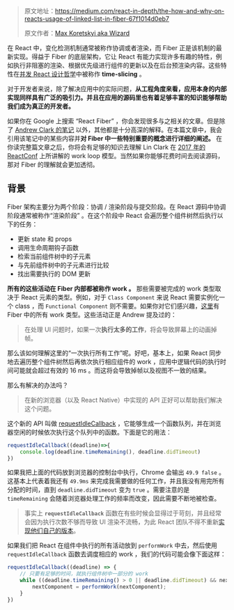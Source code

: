 > 原文地址：https://medium.com/react-in-depth/the-how-and-why-on-reacts-usage-of-linked-list-in-fiber-67f1014d0eb7
>
> 原文作者：[Max Koretskyi aka Wizard](https://github.com/maximusk)

在 React 中，变化检测机制通常被称作协调或者渲染，而 Fiber 正是该机制的最新实现。得益于 Fiber 的底层架构，它让 React 有能力实现许多有趣的特性，例如执行非阻塞的渲染、根据优先级进行组件的更新以及在后台预渲染内容。这些特性在[并发 React 设计哲学](https://twitter.com/acdlite/status/1056612147432574976)中被称作 **time-slicing** 。

对于开发者来说，除了解决应用中的实际问题，**从工程角度来看，应用本身的内部实现同样具有广泛的吸引力。并且在应用的源码里也有着足够丰富的知识能够帮助我们成为真正的开发者。** 

如果你在 Google 上搜索 “React Fiber” ，你会发现很多与之相关的文章。但是除了 [Andrew Clark 的笔记](https://github.com/acdlite/react-fiber-architecture) 以外，其他都是十分高深的解释。在本篇文章中，我会引用该笔记中的某些内容并**对 Fiber 中一些特别重要的概念进行详细的阐述。** 在你读完整篇文章之后，你将会有足够的知识去理解 Lin Clark 在 [2017 年的 ReactConf](https://www.youtube.com/watch?v=ZCuYPiUIONs) 上所讲解的 work loop 模型。当然如果你能够花费时间去阅读源码，那对 Fiber 的理解就会更加透彻。

## 背景

Fiber 架构主要分为两个阶段：协调 / 渲染阶段与提交阶段。在 React 源码中协调阶段通常被称作“渲染阶段” 。在这个阶段中 React 会遍历整个组件树然后执行以下的任务：

* 更新 state 和 props
* 调用生命周期钩子函数
* 检索当前组件树中的子元素
* 与先前组件树中的子元素进行比较
* 找出需要执行的 DOM 更新

**所有的这些活动在 Fiber 内部都被称作 work 。** 那些需要被完成的 work 类型取决于 React 元素的类型。例如，对于 `Class Component` 来说 React 需要实例化一个 class ，而 `Functional Component` 则不需要。如果你对它们感兴趣，[这里](https://github.com/facebook/react/blob/340bfd9393e8173adca5380e6587e1ea1a23cefa/packages/shared/ReactWorkTags.js#L29-L28)有 Fiber 中的所有 work 类型。这些活动正是 Andrew 提及过的：

> 在处理 UI 问题时，如果一次**执行太多的工作**，将会导致屏幕上的动画掉帧。

那么该如何理解这里的“一次执行所有工作”呢。好吧，基本上，如果 React 同步地去遍历整个组件树然后再依次执行相应组件的 work ，应用中逻辑代码的执行时间可能就会超过有效的 16 ms 。而这将会导致掉帧以及视图不一致的结果。

那么有解决的办法吗？

> 在新的浏览器（以及 React Native）中实现的 API 正好可以帮助我们解决这个问题。

这个新的 API 叫做 [requestIdleCallback](https://developers.google.com/web/updates/2015/08/using-requestidlecallback) ，它能够生成一个函数队列，并在浏览器空闲的时候依次执行这个队列中的函数。下面是它的用法：

```js
requestIdleCallback((deadline)=>{
    console.log(deadline.timeRemaining(), deadline.didTimeout)
})
```

如果我把上面的代码放到浏览器的控制台中执行，Chrome 会输出 `49.9 false` 。这基本上代表着我还有 `49.9ms` 来完成我需要做的任何工作，并且我没有用完所有分配的时间，直到 `deadline.didTimeout` 变为 `true` 。需要注意的是 `timeRemaining` 会随着浏览器处理工作的频率而改变，因此需要不断地被检查。

> 事实上 **`requestIdleCallback`** 函数在有些时候会显得过于苛刻，并且经常会因为执行次数不够而导致 UI 渲染不流畅，为此 React 团队不得不重新[实现他们自己的版本](https://github.com/facebook/react/blob/eeb817785c771362416fd87ea7d2a1a32dde9842/packages/scheduler/src/Scheduler.js#L212-L222)。

如果我们把 React 在组件中执行的所有活动放到 `performWork` 中去，然后使用 `requestIdleCallback` 函数去调度相应的 work ，我们的代码可能会像下面这样：

```js
requestIdleCallback((deadline) => {
    // 只要有足够的时间，就执行组件树中一部分的 work
    while ((deadline.timeRemaining() > 0 || deadline.didTimeout) && nextComponent) {
        nextComponent = performWork(nextComponent);
    }
})
```

